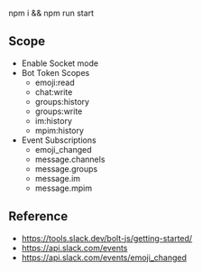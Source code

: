 npm i && npm run start

## Scope
- Enable Socket mode
- Bot Token Scopes
  - emoji:read
  - chat:write
  - groups:history
  - groups:write
  - im:history
  - mpim:history
- Event Subscriptions
  - emoji_changed
  - message.channels
  - message.groups
  - message.im
  - message.mpim

## Reference
- https://tools.slack.dev/bolt-js/getting-started/
- https://api.slack.com/events
- https://api.slack.com/events/emoji_changed

